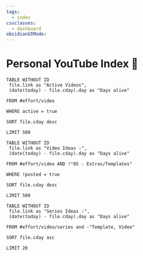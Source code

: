 ```yaml
---
tags:
  - index
cssclasses:
  - dashboard
obsidianUIMode:
---
```

# Personal YouTube Index 🎥



``` dataview
TABLE WITHOUT ID
 file.link as "Active Videos",
 (date(today) - file.cday).day as "Days alive"

FROM #effort/video 

WHERE active = true

SORT file.cday desc

LIMIT 500
```





``` dataview
TABLE WITHOUT ID
 file.link as "Video Ideas 💡",
 (date(today) - file.cday).day as "Days alive"

FROM #effort/video AND !"05 - Extras/Templates" 

WHERE !posted = true

SORT file.cday desc

LIMIT 500
```








``` dataview
TABLE WITHOUT ID
 file.link as "Series Ideas 💡",
 (date(today) - file.cday).day as "Days alive"

FROM #effort/video/series and -"Template, Video"

SORT file.cday asc

LIMIT 20
```












